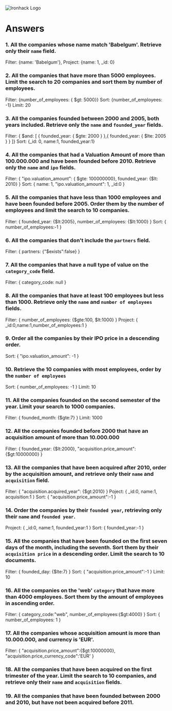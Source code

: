 ![Ironhack Logo](https://i.imgur.com/1QgrNNw.png)

# Answers

### 1. All the companies whose name match 'Babelgum'. Retrieve only their `name` field.

Filter: {name: 'Babelgum'}, 
Project: {name: 1, _id: 0}

### 2. All the companies that have more than 5000 employees. Limit the search to 20 companies and sort them by **number of employees**.

Filter: {number_of_employees: { $gt: 5000}}
Sort: {number_of_employees: -1}
Limit: 20

### 3. All the companies founded between 2000 and 2005, both years included. Retrieve only the `name` and `founded_year` fields.

Filter: { $and: [ { founded_year: { $gte: 2000 } },{ founded_year: { $lte: 2005 } } ]}
Sort: {_id: 0, name:1, founded_year:1}

### 4. All the companies that had a Valuation Amount of more than 100.000.000 and have been founded before 2010. Retrieve only the `name` and `ipo` fields.

Filter: { "ipo.valuation_amount": { $gte: 100000000}, founded_year: {$lt: 2010} }
Sort: { name: 1, "ipo.valuation_amount": 1, _id:0 }

### 5. All the companies that have less than 1000 employees and have been founded before 2005. Order them by the number of employees and limit the search to 10 companies.

Filter: { founded_year: {$lt:2005}, number_of_employees: {$lt:1000} }
Sort: { number_of_employees:-1 }

### 6. All the companies that don't include the `partners` field.

Filter: { partners: {"$exists":false} }

### 7. All the companies that have a null type of value on the `category_code` field.

Filter: { category_code: null }

### 8. All the companies that have at least 100 employees but less than 1000. Retrieve only the `name` and `number of employees` fields.

Filter: { number_of_employees: {$gte:100, $lt:1000} }
Project: { _id:0,name:1,number_of_employees:1 }

### 9. Order all the companies by their IPO price in a descending order.

Sort: { "ipo.valuation_amount": -1 }

### 10. Retrieve the 10 companies with most employees, order by the `number of employees`

Sort: { number_of_employees: -1 }
Limit: 10

### 11. All the companies founded on the second semester of the year. Limit your search to 1000 companies.

Filter: { founded_month: {$gte:7} }
Limit: 1000

### 12. All the companies founded before 2000 that have an acquisition amount of more than 10.000.000

Filter: { founded_year: {$lt:2000}, "acquisition.price_amount": {$gt:10000000} }

### 13. All the companies that have been acquired after 2010, order by the acquisition amount, and retrieve only their `name` and `acquisition` field.

Filter: { "acquisition.acquired_year": {$gt:2010} }
Poject: { _id:0, name:1, acquisition:1 }
Sort: { "acquisition.price_amount":-1 }

### 14. Order the companies by their `founded year`, retrieving only their `name` and `founded year`.

Project: { _id:0, name:1, founded_year:1 }
Sort: { founded_year:-1 }

### 15. All the companies that have been founded on the first seven days of the month, including the seventh. Sort them by their `acquisition price` in a descending order. Limit the search to 10 documents.

Filter: { founded_day: {$lte:7} }
Sort: { "acquisition.price_amount":-1 }
Limit: 10

### 16. All the companies on the 'web' `category` that have more than 4000 employees. Sort them by the amount of employees in ascending order.

Filter: { category_code:"web", number_of_employees:{$gt:4000} }
Sort: { number_of_employees: 1 }

### 17. All the companies whose acquisition amount is more than 10.000.000, and currency is 'EUR'.

Filter: { "acquisition.price_amount":{$gt:10000000}, "acquisition.price_currency_code":'EUR' }

### 18. All the companies that have been acquired on the first trimester of the year. Limit the search to 10 companies, and retrieve only their `name` and `acquisition` fields.

<!-- Your Code Goes Here -->

### 19. All the companies that have been founded between 2000 and 2010, but have not been acquired before 2011.

<!-- Your Code Goes Here -->
